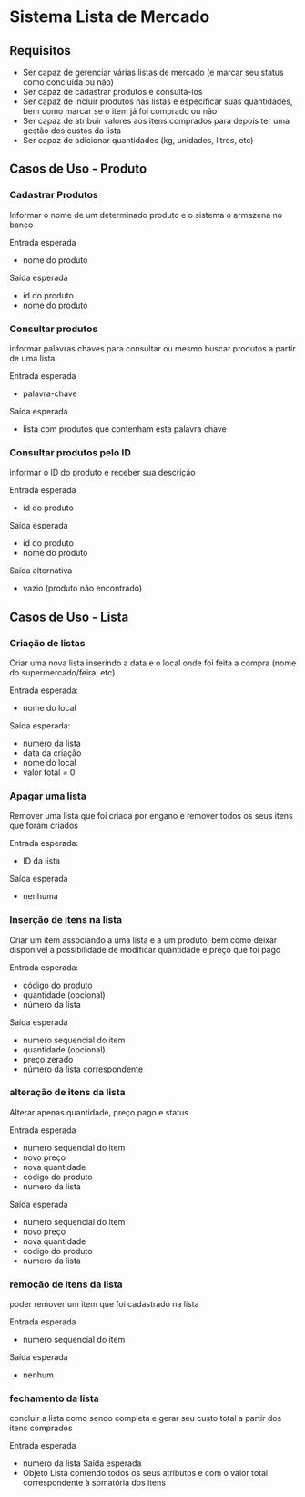 # Sistema Lista de Mercado
## Requisitos
- Ser capaz de gerenciar várias listas de mercado (e marcar seu status como concluída ou não)
- Ser capaz de cadastrar produtos e consultá-los
- Ser capaz de incluir produtos nas listas e especificar suas quantidades, bem como marcar se o item já foi comprado ou não
- Ser capaz de atribuir valores aos itens comprados para depois ter uma gestão dos custos da lista
- Ser capaz de adicionar quantidades (kg, unidades, litros, etc)

## Casos de Uso - Produto
### Cadastrar Produtos
Informar o nome de um determinado produto e o sistema o armazena no banco

Entrada esperada
  - nome do produto

Saída esperada
  - id do produto
  - nome do produto

### Consultar produtos
informar palavras chaves para consultar ou mesmo buscar produtos a partir de uma lista

Entrada esperada
  - palavra-chave

Saída esperada
  - lista com produtos que contenham esta palavra chave

### Consultar produtos pelo ID
informar o ID do produto e receber sua descrição

Entrada esperada
  - id do produto

Saída esperada
  - id do produto
  - nome do produto

Saída alternativa
  - vazio (produto não encontrado)

## Casos de Uso - Lista
### Criação de listas
Criar uma nova lista inserindo a data e o local onde foi feita a compra (nome do supermercado/feira, etc)

Entrada esperada: 
  - nome do local

Saída esperada:
  - numero da lista
  - data da criação
  - nome do local
  - valor total = 0

### Apagar uma lista
Remover uma lista que foi criada por engano e remover todos os seus itens que foram criados

Entrada esperada:
  - ID da lista

Saída esperada
  - nenhuma

### Inserção de itens na lista
Criar um item associando a uma lista e a um produto, bem como deixar disponível a possibilidade de modificar quantidade e preço que foi pago

Entrada esperada:
  - código do produto
  - quantidade (opcional)
  - número da lista

Saída esperada
  - numero sequencial do item
  - quantidade (opcional)
  - preço zerado
  - número da lista correspondente

### alteração de itens da lista
Alterar apenas quantidade, preço pago e status

Entrada esperada
  - numero sequencial do item
  - novo preço
  - nova quantidade
  - codigo do produto
  - numero da lista

Saída esperada
  - numero sequencial do item
  - novo preço
  - nova quantidade
  - codigo do produto
  - numero da lista

### remoção de itens da lista
poder remover um item que foi cadastrado na lista

Entrada esperada
  - numero sequencial do item

Saída esperada
  - nenhum
    
### fechamento da lista
concluir a lista como sendo completa e gerar seu custo total a partir dos itens comprados

Entrada esperada
  - numero da lista
Saída esperada
  - Objeto Lista contendo todos os seus atributos e com o valor total correspondente à somatória dos itens
